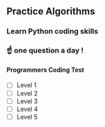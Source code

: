## Practice Algorithms

### Learn Python coding skills

### :point_up: one question a day !

#### Programmers Coding Test

- [ ] Level 1
- [ ] Level 2
- [ ] Level 3
- [ ] Level 4
- [ ] Level 5
